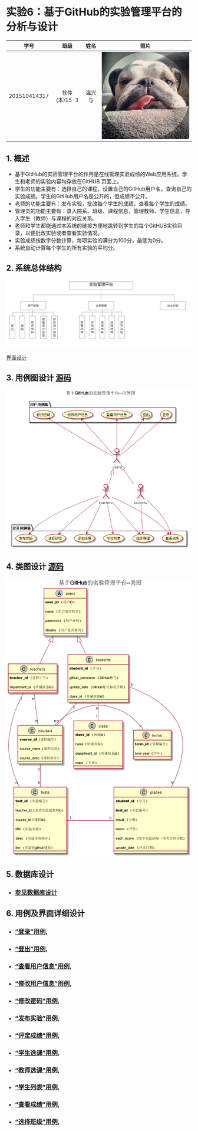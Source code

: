﻿# 实验6：基于GitHub的实验管理平台的分析与设计
|学号|班级|姓名|照片|
|:-------:|:-------------: | :----------:|:---:|
|201510414317|软件(本)15-3|温兴与|![头像](./头像.png)|

## 1. 概述
- 基于GitHub的实验管理平台的作用是在线管理实验成绩的Web应用系统。学生和老师的实验内容均存放在GitHUB
页面上。
- 学生的功能主要有：选择自己的课程，设置自己的GitHub用户名，查询自己的实验成绩。学生的GitHub用户名是公开的，但成绩不公开。
- 老师的功能主要有：发布实验，批改每个学生的成绩，查看每个学生的成绩。
- 管理员的功能主要有：录入院系、班级、课程信息，管理教师、学生信息，导入学生（教师）与课程的对应关系。
- 老师和学生都能通过本系统的链接方便地跳转到学生的每个GitHUB实验目录，以便批改实验或者查看实验情况。
- 实验成绩按数字分数计算，每项实验的满分为100分，最低为0分。
- 系统自动计算每个学生的所有实验的平均分。

## 2. 系统总体结构
![总设计](./总设计.png)

[界面设计](https://zwdbox.github.io/is_analysis/test6/ui/index.html)

## 3. 用例图设计 [源码](./src/usecase.puml)
![](./img/UseCase.png)

## 4. 类图设计 [源码](./src/class.puml)
![](./img/class.png)

## 5. 数据库设计
- ### [参见数据库设计](./数据库设计.md)

## 6. 用例及界面详细设计

- ### [“登录”用例](./用例/登录.md),
- ### [“登出”用例](./用例/登出.md),
- ### [“查看用户信息”用例](./用例/查看用户信息.md),
- ### [“修改用户信息”用例](./用例/修改用户信息.md),
- ### [“修改密码”用例](./用例/修改密码.md),
- ### [“发布实验”用例](./用例/发布实验.md),
- ### [“评定成绩”用例](./用例/评定成绩.md),
- ### [“学生选课”用例](./用例/学生选课.md),
- ### [“教师选课”用例](./用例/教师选课.md),
- ### [“学生列表”用例](./用例/学生列表.md),
- ### [“查看成绩”用例](./用例/查看成绩.md),
- ### [“选择班级”用例](用例/选择班级.md),

